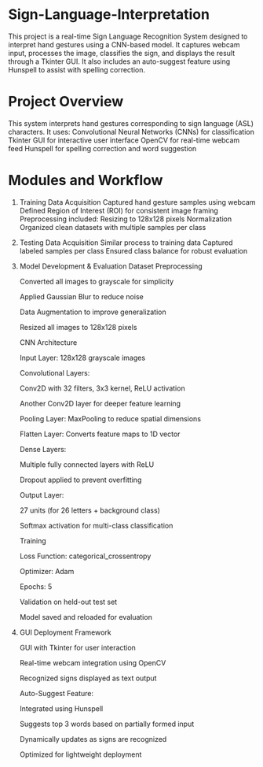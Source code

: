 # Sign-Language-Interpretation
This project is a real-time Sign Language Recognition System designed to interpret hand gestures using a CNN-based model. It captures webcam input, processes the image, classifies the sign, and displays the result through a Tkinter GUI. It also includes an auto-suggest feature using Hunspell to assist with spelling correction.

# Project Overview

This system interprets hand gestures corresponding to sign language (ASL) characters. It uses:
    Convolutional Neural Networks (CNNs) for classification
    Tkinter GUI for interactive user interface
    OpenCV for real-time webcam feed
    Hunspell for spelling correction and word suggestion
# Modules and Workflow
1. Training Data Acquisition
     Captured hand gesture samples using webcam
     Defined Region of Interest (ROI) for consistent image framing
     Preprocessing included:
      Resizing to 128x128 pixels
      Normalization
     Organized clean datasets with multiple samples per class

2. Testing Data Acquisition
     Similar process to training data
     Captured labeled samples per class
     Ensured class balance for robust evaluation
   
3. Model Development & Evaluation
   Dataset Preprocessing
   
     Converted all images to grayscale for simplicity

     Applied Gaussian Blur to reduce noise

     Data Augmentation to improve generalization

     Resized all images to 128x128 pixels

   CNN Architecture

     Input Layer: 128x128 grayscale images

     Convolutional Layers:

      Conv2D with 32 filters, 3x3 kernel, ReLU activation

      Another Conv2D layer for deeper feature learning

     Pooling Layer: MaxPooling to reduce spatial dimensions

     Flatten Layer: Converts feature maps to 1D vector

     Dense Layers:

      Multiple fully connected layers with ReLU

      Dropout applied to prevent overfitting

     Output Layer:

      27 units (for 26 letters + background class)

      Softmax activation for multi-class classification

   Training

     Loss Function: categorical_crossentropy

     Optimizer: Adam

     Epochs: 5

     Validation on held-out test set

     Model saved and reloaded for evaluation

4. GUI Deployment Framework

     GUI with Tkinter for user interaction

     Real-time webcam integration using OpenCV

     Recognized signs displayed as text output

     Auto-Suggest Feature:

     Integrated using Hunspell

     Suggests top 3 words based on partially formed input

     Dynamically updates as signs are recognized

     Optimized for lightweight deployment
